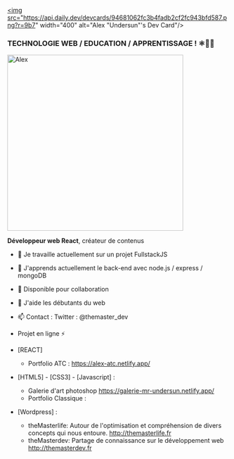<a href="https://app.daily.dev/UndersunIO"><img src="https://api.daily.dev/devcards/94681062fc3b4fadb2cf2fc943bfd587.png?r=9b7" width="400" alt="Alex "Undersun"'s Dev Card"/></a>

### TECHNOLOGIE WEB / EDUCATION / APPRENTISSAGE ! ⚛👨‍🎓

<a href="https://app.daily.dev/UndersunIO">
   <img src="https://api.daily.dev/devcards/94681062fc3b4fadb2cf2fc943bfd587.png?r=9b7" width="400" alt="Alex "Undersun"/>
</a>


**Développeur web React**, créateur de contenus

- 🔭 Je travaille actuellement sur un projet FullstackJS 
- 🌱 J'apprends actuellement le back-end avec node.js / express / mongoDB
- 👯 Disponible pour collaboration 
- 🤔 J'aide les débutants du web 
- 📫 Contact : Twitter : @themaster_dev

- Projet en ligne ⚡ 
- [REACT]
   - Portfolio ATC  : https://alex-atc.netlify.app/
- [HTML5] - [CSS3]  - [Javascript] :
  - Galerie d'art photoshop  https://galerie-mr-undersun.netlify.app/
  - Portfolio Classique :  
- [Wordpress] :
   
  -  theMasterlife: Autour de l'optimisation et compréhension de divers concepts qui nous entoure.            http://themasterlife.fr 
  -  theMasterdev: Partage de connaissance sur le développement web                                           http://themasterdev.fr


  
